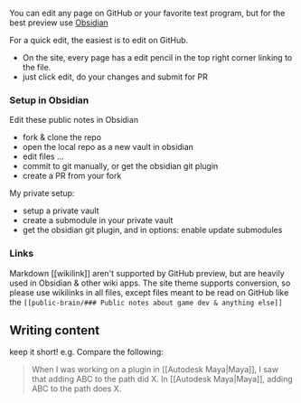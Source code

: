 You can edit any page on GitHub or your favorite text program, but for the best preview use [Obsidian](https://obsidian.md/)

For a quick edit, the easiest is to edit on GitHub.
- On the site, every page has a edit pencil in the top right corner linking to the file.
- just click edit, do your changes and submit for PR

### Setup in Obsidian

Edit these public notes in Obsidian
- fork & clone the repo
- open the local repo as a new vault in obsidian
- edit files …
- commit to git manually, or get the obsidian git plugin
- create a PR from your fork

My private setup:
- setup a private vault
- create a submodule in your private vault
- get the obsidian git plugin, and in options: enable update submodules

### Links
Markdown [[wikilink]] aren't supported by GitHub preview, but are heavily used in Obsidian & other wiki apps. The site theme supports conversion, so please use wikilinks in all files, except files meant to be read on GitHub like the `[[public-brain/### Public notes about game dev & anything else]]`

## Writing content
keep it short!
e.g. Compare the following:
> When I was working on a plugin in [[Autodesk Maya|Maya]], I saw that adding ABC to the path did X. 
> In [[Autodesk Maya|Maya]], adding ABC to the path does X.